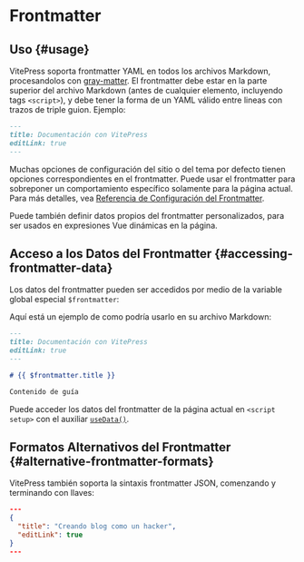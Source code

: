# Frontmatter

## Uso {#usage}

VitePress soporta frontmatter YAML en todos los archivos Markdown, procesandolos con [gray-matter](https://github.com/jonschlinkert/gray-matter). El frontmatter debe estar en la parte superior del archivo Markdown (antes de cualquier elemento, incluyendo tags `<script>`), y debe tener la forma de un YAML válido entre lineas con trazos de triple guion. Ejemplo:

```md
---
title: Documentación con VitePress
editLink: true
---
```

Muchas opciones de configuración del sitio o del tema por defecto tienen opciones correspondientes en el frontmatter. Puede usar el frontmatter para sobreponer un comportamiento específico solamente para la página actual. Para más detalles, vea [Referencia de Configuración del Frontmatter](../reference/frontmatter-config).

Puede también definir datos propios del frontmatter personalizados, para ser usados en expresiones Vue dinámicas en la página.

## Acceso a los Datos del Frontmatter {#accessing-frontmatter-data}

Los datos del frontmatter pueden ser accedidos por medio de la variable global especial `$frontmatter`:

Aquí está un ejemplo de como podría usarlo en su archivo Markdown:

```md
---
title: Documentación con VitePress
editLink: true
---

# {{ $frontmatter.title }}

Contenido de guía
```

Puede acceder los datos del frontmatter de la página actual en `<script setup>` con el auxiliar [`useData()`](../reference/runtime-api#usedata).

## Formatos Alternativos del Frontmatter {#alternative-frontmatter-formats}

VitePress también soporta la sintaxis frontmatter JSON, comenzando y terminando con llaves:

```json
---
{
  "title": "Creando blog como un hacker",
  "editLink": true
}
---
```
